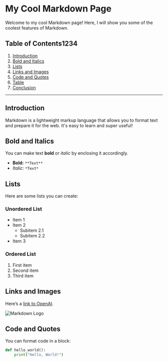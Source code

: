 # My Cool Markdown Page

Welcome to my cool Markdown page! Here, I will show you some of the coolest features of Markdown.

## Table of Contents1234

1. [Introduction](#introduction)
2. [Bold and Italics](#bold-and-italics)
3. [Lists](#lists)
4. [Links and Images](#links-and-images)
5. [Code and Quotes](#code-and-quotes)
6. [Table](#table)
7. [Conclusion](#conclusion)

---

## Introduction

Markdown is a lightweight markup language that allows you to format text and prepare it for the web. It's easy to learn and super useful!

## Bold and Italics

You can make text **bold** or *italic* by enclosing it accordingly.

- **Bold:** `**Text**`
- *Italic:* `*Text*`

## Lists

Here are some lists you can create:

### Unordered List

- Item 1
- Item 2
    - Subitem 2.1
    - Subitem 2.2
- Item 3

### Ordered List

1. First item
2. Second item
3. Third item

## Links and Images

Here’s a [link to OpenAI](https://www.openai.com).

![Markdown Logo](https://markdown-here.com/img/icon256.png)

## Code and Quotes

You can format code in a block:

```python
def hello_world():
    print("Hello, World!")
